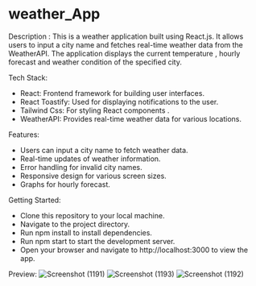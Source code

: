 # weather_App

Description : This is a  weather application built using React.js. It allows users to input a city name and fetches real-time weather data from the WeatherAPI. The application displays the current temperature , hourly forecast and weather condition of the specified city.

Tech Stack:
-  React: Frontend framework for building user interfaces.
-  React Toastify: Used for displaying notifications to the user.
-  Tailwind Css: For styling React components .
-  WeatherAPI: Provides real-time weather data for various locations.

Features:
- Users can input a city name to fetch weather data.
- Real-time updates of weather information.
- Error handling for invalid city names.
- Responsive design for various screen sizes.
- Graphs for hourly forecast.

Getting Started:
- Clone this repository to your local machine.
- Navigate to the project directory.
- Run npm install to install dependencies.
- Run npm start to start the development server.
- Open your browser and navigate to http://localhost:3000 to view the app.

Preview:
![Screenshot (1191)](https://github.com/user-attachments/assets/f24598e0-5457-4188-b828-9b9d5c7e35a9)
![Screenshot (1193)](https://github.com/user-attachments/assets/472e3bad-cba2-4a2b-8f75-c8666620c9bc)
![Screenshot (1192)](https://github.com/user-attachments/assets/e2c85b63-9744-4eaa-b627-0a1e83042dc7)



